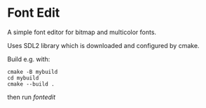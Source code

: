 # Font Edit #

A simple font editor for bitmap and multicolor fonts.

Uses SDL2 library which is downloaded and configured by cmake.

Build e.g. with:
````
cmake -B mybuild
cd mybuild
cmake --build .
````

then run *fontedit*
